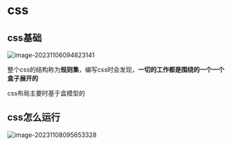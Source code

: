 # css

## css基础

![image-20231106094823141](C:\Users\YANGY\AppData\Roaming\Typora\typora-user-images\image-20231106094823141.png)

整个css的结构称为**规则集**，编写css时会发现，**一切的工作都是围绕的一个一个盒子展开的**

css布局主要时基于盒模型的

## css怎么运行

![image-20231108095653328](D:\笔记\image-20231108095653328.png)